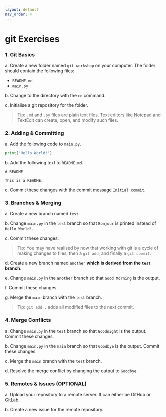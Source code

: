 ```yaml
---
layout: default
nav_order: 4
---
```

# git Exercises

### 1\. Git Basics

a\. Create a new folder named `git-workshop` on your computer. The folder should contain the following files:

- `README.md`
- `main.py`

b\. Change to the directory with the `cd` command.

c\. Initialise a git repository for the folder.

> Tip: `.md` and `.py` files are plain text files. Text editors like Notepad and TextEdit can create, open, and modify such files.

### 2\. Adding & Committing 

a\. Add the following code to `main.py`.
```py
print("Hello World!")
```

b\. Add the following text to `README.md`.
```
# README

This is a README.
```

c\. Commit these changes with the commit message `Initial commit`.

### 3\. Branches & Merging

a\. Create a new branch named `test`.

b\. Change `main.py` in the `test` branch so that `Bonjour` is printed instead of `Hello World!`.

c\. Commit these changes.

> Tip: You may have realised by now that working with git is a cycle of making changes to files, then a `git add`, and finally a `git commit`. 

d\. Create a new branch named `another` **which is derived from the `test` branch**. 

e\. Change `main.py` in the `another` branch so that `Good Morning` is the output.

f\. Commit these changes.

g\. Merge the `main` branch with the `test` branch.

> Tip: `git add .` adds all modified files to the next commit.

### 4\. Merge Conflicts

a\. Change `main.py` in the `test` branch so that `Goodnight` is the output. Commit these changes.

b\. Change `main.py` in the `main` branch so that `Goodbye` is the output. Commit these changes.

c\. Merge the `main` branch with the `test` branch.

d\. Resolve the merge conflict by changing the output to `Goodbye`.

### 5\. Remotes & Issues (OPTIONAL)

a\. Upload your repository to a remote server. It can either be GitHub or GitLab.

b\. Create a new issue for the remote repository. 

